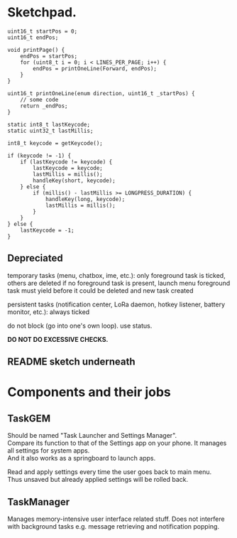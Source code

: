 # Sketchpad.

```
uint16_t startPos = 0;
uint16_t endPos;

void printPage() {
    endPos = startPos;
    for (uint8_t i = 0; i < LINES_PER_PAGE; i++) {
        endPos = printOneLine(Forward, endPos);
    }
}

uint16_t printOneLine(enum direction, uint16_t _startPos) {
    // some code
    return _endPos;
}
```

```
static int8_t lastKeycode;
static uint32_t lastMillis;

int8_t keycode = getKeycode();

if (keycode != -1) {
    if (lastKeycode != keycode) {
        lastKeycode = keycode;
        lastMillis = millis();
        handleKey(short, keycode);
    } else {
        if (millis() - lastMillis >= LONGPRESS_DURATION) {
            handleKey(long, keycode);
            lastMillis = millis();
        }
    }
} else {
    lastKeycode = -1;
}
```

## Depreciated

temporary tasks (menu, chatbox, ime, etc.):
only foreground task is ticked, others are deleted
if no foreground task is present, launch menu
foreground task must yield before it could be deleted and new task created

persistent tasks (notification center, LoRa daemon, hotkey listener, battery monitor, etc.):
always ticked

do not block (go into one's own loop). use status.

**DO NOT DO EXCESSIVE CHECKS.**

## README sketch underneath

# Components and their jobs

## TaskGEM

Should be named "Task Launcher and Settings Manager".  
Compare its function to that of the Settings app on your phone. It manages all settings for system apps.  
And it also works as a springboard to launch apps.

Read and apply settings every time the user goes back to main menu.  
Thus unsaved but already applied settings will be rolled back.

## TaskManager

Manages memory-intensive user interface related stuff. Does not interfere with background tasks e.g. message retrieving and notification popping.
